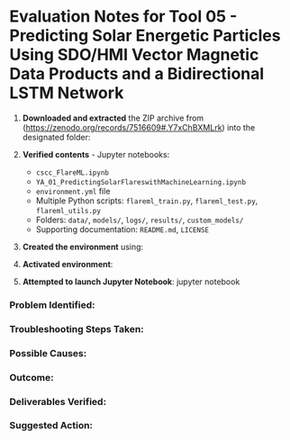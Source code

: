 # Evaluation Notes for Tool 05 - Predicting Solar Energetic Particles Using SDO/HMI Vector Magnetic Data Products and a Bidirectional LSTM Network

1. **Downloaded and extracted** the ZIP archive from (https://zenodo.org/records/7516609#.Y7xChBXMLrk) into the designated folder:  
   
2. **Verified contents** - Jupyter notebooks:  
     - `cscc_FlareML.ipynb`  
     - `YA_01_PredictingSolarFlareswithMachineLearning.ipynb`
   - `environment.yml` file
   - Multiple Python scripts: `flareml_train.py`, `flareml_test.py`, `flareml_utils.py`
   - Folders: `data/`, `models/`, `logs/`, `results/`, `custom_models/`
   - Supporting documentation: `README.md`, `LICENSE`


3. **Created the environment** using:

4. **Activated environment**:

5. **Attempted to launch Jupyter Notebook**:
   jupyter notebook

### Problem Identified: 

### Troubleshooting Steps Taken:

### Possible Causes:

### Outcome:

### Deliverables Verified:

### Suggested Action: 
